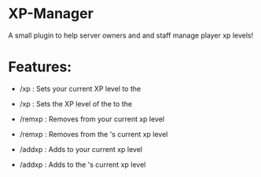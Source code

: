 # XP-Manager
A small plugin to help server owners and and staff manage player xp levels!

# Features:
 - /xp <ammount>: Sets your current XP level to the <ammont>
 - /xp <player> <ammount>: Sets the XP level of the <player> to the <ammount>

 - /remxp <ammount>: Removes <ammount> from your current xp level
 - /remxp <player> <ammount>: Removes <ammount> from the <player>'s current xp level
  
 - /addxp <ammount>: Adds <ammount> to your current xp level
 - /addxp <player> <ammount>: Adds <ammount> to the <player>'s current xp level
